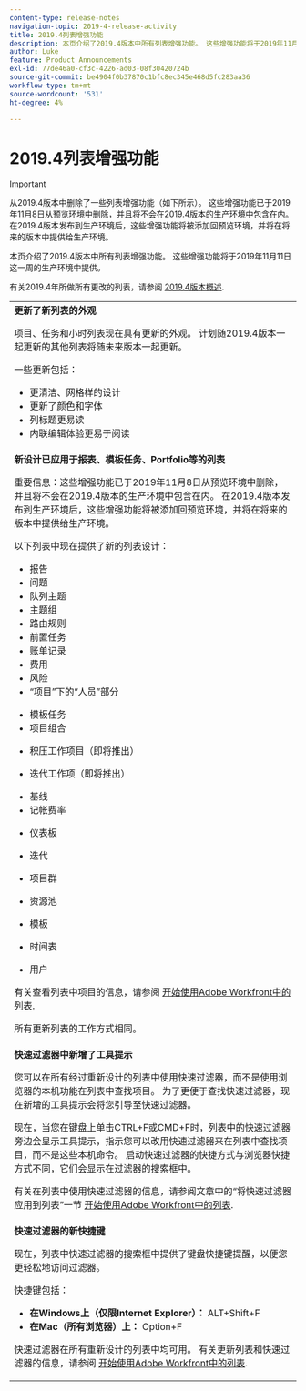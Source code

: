 ```yaml
---
content-type: release-notes
navigation-topic: 2019-4-release-activity
title: 2019.4列表增强功能
description: 本页介绍了2019.4版本中所有列表增强功能。 这些增强功能将于2019年11月11日这一周的生产环境中提供。
author: Luke
feature: Product Announcements
exl-id: 77de46a0-cf3c-4226-ad03-08f30420724b
source-git-commit: be4904f0b37870c1bfc8ec345e468d5fc283aa36
workflow-type: tm+mt
source-wordcount: '531'
ht-degree: 4%

---
```


# 2019.4列表增强功能

>[!IMPORTANT]
>
>从2019.4版本中删除了一些列表增强功能（如下所示）。 这些增强功能已于2019年11月8日从预览环境中删除，并且将不会在2019.4版本的生产环境中包含在内。 在2019.4版本发布到生产环境后，这些增强功能将被添加回预览环境，并将在将来的版本中提供给生产环境。

本页介绍了2019.4版本中所有列表增强功能。 这些增强功能将于2019年11月11日这一周的生产环境中提供。

有关2019.4年所做所有更改的列表，请参阅 [2019.4版本概述](../../../../product-announcements/product-releases/quarterly-release-archive/2019.4-release-activity/2019.4-release-activity-overview.md).

<table style="table-layout:auto"> 
 <col> 
 <tbody> 
  <tr> 
   <td><strong>更新了新列表的外观</strong> <p>项目、任务和小时列表现在具有更新的外观。 计划随2019.4版本一起更新的其他列表将随未来版本一起更新。</p> <p>一些更新包括：</p> 
    <ul> 
     <li>更清洁、网格样的设计</li> 
     <li>更新了颜色和字体</li> 
     <li>列标题更易读</li> 
     <li>内联编辑体验更易于阅读</li> 
    </ul> </td> 
  </tr> 
  <tr> 
   <td><strong>新设计已应用于报表、模板任务、Portfolio等的列表</strong> <p>重要信息：这些增强功能已于2019年11月8日从预览环境中删除，并且将不会在2019.4版本的生产环境中包含在内。 在2019.4版本发布到生产环境后，这些增强功能将被添加回预览环境，并将在将来的版本中提供给生产环境。</p> <p>以下列表中现在提供了新的列表设计：</p> 
    <ul> 
     <li>报告 </li> 
     <li>问题</li> 
     <li>队列主题 </li> 
     <li>主题组 </li> 
     <li>路由规则 </li> 
     <li>前置任务 </li> 
     <li>账单记录 </li> 
     <li>费用 </li> 
     <li>风险 </li> 
     <li>“项目”下的“人员”部分 </li> 
    </ul> 
    <ul> 
     <li>模板任务 </li> 
     <li>项目组合 </li> 
     <li> <p>积压工作项目（即将推出）</p> </li> 
     <li> <p>迭代工作项（即将推出） </p> </li> 
     <li>基线 </li> 
     <li>记帐费率 </li> 
     <li> <p>仪表板 </p> </li> 
     <li> <p>迭代 </p> </li> 
     <li> <p>项目群 </p> </li> 
     <li> <p>资源池 </p> </li> 
     <li> <p>模板 </p> </li> 
     <li> <p>时间表 </p> </li> 
     <li> <p>用户 </p> </li> 
    </ul> <p>有关查看列表中项目的信息，请参阅 <a href="../../../../workfront-basics/navigate-workfront/use-lists/view-items-in-a-list.md" class="MCXref xref" xrefformat="{para}">开始使用Adobe Workfront中的列表</a>.</p> <p>所有更新列表的工作方式相同。 </p> </td> 
  </tr> 
  <tr> 
   <td> 
    <div> 
     <strong>快速过滤器中新增了工具提示</strong> 
     <p> 您可以在所有经过重新设计的列表中使用快速过滤器，而不是使用浏览器的本机功能在列表中查找项目。 为了更便于查找快速过滤器，现在新增的工具提示会将您引导至快速过滤器。</p> 
     <p>现在，当您在键盘上单击CTRL+F或CMD+F时，列表中的快速过滤器旁边会显示工具提示，指示您可以改用快速过滤器来在列表中查找项目，而不是这些本机命令。 启动快速过滤器的快捷方式与浏览器快捷方式不同，它们会显示在过滤器的搜索框中。</p> 
     <p>有关在列表中使用快速过滤器的信息，请参阅文章中的“将快速过滤器应用到列表”一节 <a href="../../../../workfront-basics/navigate-workfront/use-lists/view-items-in-a-list.md" class="MCXref xref" xrefformat="{para}">开始使用Adobe Workfront中的列表</a>.</p> 
    </div> </td> 
  </tr> 
  <tr> 
   <td> 
    <div> 
     <strong>快速过滤器的新快捷键</strong> 
     <p>现在，列表中快速过滤器的搜索框中提供了键盘快捷键提醒，以便您更轻松地访问过滤器。 </p> 
     <p>快捷键包括：</p> 
     <ul> 
      <li><strong>在Windows上（仅限Internet Explorer）：</strong> ALT+Shift+F</li> 
      <li><strong>在Mac（所有浏览器）上：</strong> Option+F</li> 
     </ul> 
     <p>快速过滤器在所有重新设计的列表中均可用。 有关更新列表和快速过滤器的信息，请参阅 <a href="../../../../workfront-basics/navigate-workfront/use-lists/view-items-in-a-list.md" class="MCXref xref" xrefformat="{para}">开始使用Adobe Workfront中的列表</a>.</p>
    </div> </td> 
  </tr> 
 </tbody> 
</table>
